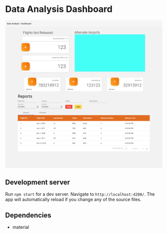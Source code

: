 # Data Analysis Dashboard

![HomeScreen](https://raw.githubusercontent.com/kalaichelvan-kn/AuTeam5-Angular/main/ss.png)

## Development server
Run `npm start` for a dev server. Navigate to `http://localhost:4200/`. The app will automatically reload if you change any of the source files.

## Dependencies
- material